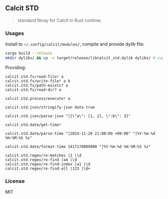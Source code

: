 ## Calcit STD

> standard libray for Calcit in Rust runtime.

### Usages

Install to `~/.config/calcit/modules/`, compile and provide dylib file:

```bash
cargo build --release
mkdir dylibs/ && cp -v target/release/libcalcit_std.dylib dylibs/ # supported macos only
```

Providing:

```cirru
calcit.std.fs/read-file! a
calcit.std.fs/write-file! a b
calcit.std.fs/path-exists? a
calcit.std.fs/read-dir? a
```

```cirru
calcit.std.process/execute! a
```

```cirru
calcit.std.json/stringify-json data true

calcit.std.json/parse-json "|{\"a\": [1, 2], \":b\": 3}"
```

```cirru
calcit.std.date/get-time!

calcit.std.date/parse-time "|2014-11-28 21:00:09 +09:00" "|%Y-%m-%d %H:%M:%S %z"

calcit.std.date/format-time 1417176009000 "|%Y-%m-%d %H:%M:%S %z"
```

```cirru
calcit.std.regex/re-matches |2 |\d
calcit.std.regex/re-find |a4 |\d
calcit.std.regex/re-find-index |a1 |\d
calcit.std.regex/re-find-all |123 |\d+
```

### License

MIT
